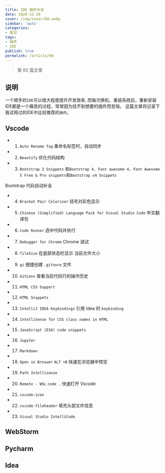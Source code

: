 ```yaml
---
title: IDE 插件大全
date: 2020-12-20
cover: /img/cover/60.webp
sidebar: 'auto'
categories:
- 笔记
tags:
- 插件
- IDE
publish: true
permalink: /article/60
---
```


> 第 60 篇文章
<!-- more -->

## 说明
一个顺手的`IDE`可以很大程度提升开发效率, 而每次换机、重装系统后，重新安装IDE都是一个痛苦的过程，常常因为找不到想要的插件而苦恼，
这篇文章将记录下我试用过的IDE中比较推荐的`插件`。

## Vscode
- 1. `Auto Rename Tag`
重命名标签时，自动同步


- 2. `Beautify`
优化代码结构


- 3. `Bootstrap 3 Snippets` 和`Bootstrap 4, Font awesome 4, Font Awesome 5 Free & Pro snippets`和`Bootstrap v4 Snippets`

Bootstrap 代码自动补全


- 4. `Bracket Pair Colorizer`
括号对彩色显示


- 5. `Chinese (Simplified) Language Pack for Visual Studio Code`
中文翻译包


- 6. `Code Runner`
选中代码并执行


- 7. `Debugger for Chrome`
Chrome 调试


- 8. `fileSize`
在底部状态栏显示 当前文件大小


- 9. `gi`
便捷创建 `.gitnore` 文件


- 10. `GitLens`
查看当前代码行的操作历史


- 11. `HTML CSS Support`


- 12. `HTML Snippets`


- 13. `IntelliJ IDEA Keybindings`
引用 Idea 的 `keybinding`

- 14. `IntelliSense for CSS class names in HTML`


- 15. `JavaScript (ES6) code snippets`


- 16. `Jupyter`


- 17. `Markdown`


- 18. `Open in Broswer`
`ALT +B` 快速在浏览器中预览


- 19. `Path Intellisense`


- 20. `Remote - WSL`
`code .` 快速打开 Vscode


- 21. `vscode-icon`


- 22. `vscode-fileheader`
填充头部文件信息


- 23. `Visual Studio IntelliCode`

## WebStorm

## Pycharm

## Idea

